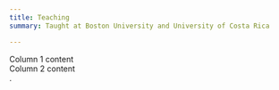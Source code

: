 ```yaml
---
title: Teaching
summary: Taught at Boston University and University of Costa Rica

---
```

<div style="width: 50%;">Column 1 content</div><div style="width: 50%;">Column 2 content</div>.
